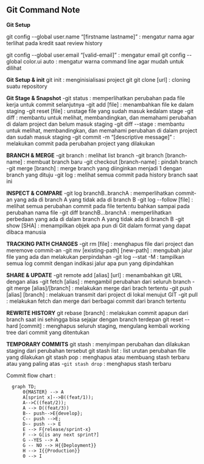 ﻿## Git Command Note

**Git Setup**

<p>git config --global user.name “[firstname lastname]” : mengatur nama agar terlihat pada kredit saat review history</p>
git config --global user.email “[valid-email]” : mengatur email
git config --global color.ui auto : mengatur warna command line agar mudah untuk dilihat

**Git Setup & init**
git init : menginisialisasi project git
git clone [url] : cloning suatu repository

**Git Stage & Snapshot** -git status : memperlihatkan perubahan pada file kerja untuk commit selanjutnya -git add [file] : menambahkan file ke dalam staging -git reset [file] : unstage file yang sudah masuk kedalam stage -git diff : membantu untuk melihat, membandingkan, dan memahami perubahan di dalam project dan belum masuk staging -git diff --stage : membantu untuk melihat, membandingkan, dan memahami perubahan di dalam project dan sudah masuk staging -git commit -m “[descriptive message]” : melakukan commit pada perubahan project yang dilakukan

**BRANCH & MERGE** -git branch : melihat list branch -git branch [branch-name] : membuat branch baru -git checkout [branch-name] : pindah branch -git merge [branch] : merge branch yang diinginkan menjadi 1 dengan branch yang dituju -git log : melihat semua commit pada history branch saat ini

**INSPECT & COMPARE** -git log branchB..branchA : memperlihatkan commit-an yang ada di branch A yang tidak ada di branch B -git log --follow [file] : melihat semua perubahan commit pada file tertentu bahkan sampai pada perubahan nama file -git diff branchB...branchA : memperlihatkan perbedaan yang ada di dalam branch A yang tidak ada di branch B -git show [SHA] : menampilkan objek apa pun di Git dalam format yang dapat dibaca manusia

**TRACKING PATH CHANGES** -git rm [file] : menghapus file dari project dan meremove commit-an -git mv [existing-path] [new-path] : mengubah jalur file yang ada dan melakukan perpindahan -git log --stat -M : tampilkan semua log commit dengan indikasi jalur apa pun yang dipindahkan

**SHARE & UPDATE** -git remote add [alias] [url] : menambahkan git URL dengan alias -git fetch [alias] : mengambil perubahan dari seluruh branch -git merge [alias]/[branch] : melakukan merge dari brach tertentu -git push [alias] [branch] : melakuan transmit dari project di lokal menujut GIT -git pull : melakukan fetch dan merge dari berbagai commit dari branch tertentu

**REWRITE HISTORY**
git rebase [branch] : melakukan commit apapun dari branch saat ini sehingga bisa sejajar dengan branch terdepan
git reset --hard [commit] : menghapus seluruh staging, mengulang kembali working tree dari commit yang ditentukan

**TEMPORARY COMMITS**
git stash : menyimpan perubahan dan dilakukan staging dari perubahan tersebut
git stash list : list urutan perubahan file yang dilakukan
git stash pop : menghapus atau membuang stash terbaru atau yang paling atas -`git stash drop` : menghapus stash terbaru

Commit flow chart :

```mermaid
  graph TD;
	  0{MASTER} --> A
      A[sprint x]-->B((feat/1));
      A-->C((feat/2));
      A --> D((feat/3))
      B-- push-->E{develop};
      C-- push -->E;
      D-- push --> E
      E --> F{release/sprint-x}
      F --> G[is any next sprint?]
      G --YES --> A
	  G -- NO --> H{{Deployment}}
	  H --> I{{Production}}
	  0 --> I


```

